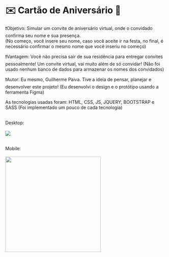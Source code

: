<h1>✉️ Cartão de Aniversário 🎊</h1>

❗Objetivo: Simular um convite de aniversário virtual, onde o convidado confirma seu nome e sua presença. <br>
(No começo, você insere seu nome, caso você aceite ir na festa, no final, é necessário confirmar o mesmo nome que você inseriu no começo)

❗Vantagem: Você não precisa sair de sua residência para entregar convites pessoalmente! Um convite virtual, vai muito além de só convidar!
(Não foi usado nenhum banco de dados para armazenar os nomes dos convidados)

❗Autor: Eu mesmo, Guilherme Paiva. Tive a ideia de pensar, planejar e desenvolver este projeto!
(Eu desenvolvi o design e o protótipo usando a ferramenta Figma)

As tecnologias usadas foram:
HTML, CSS, JS, JQUERY, BOOTSTRAP e SASS
(Foi implementado um pouco de cada tecnologia)

<br>

<div>
  Desktop:  
  <br>
  <br> 
  <img src="https://github.com/PaivaProgDev/Birthday-card/assets/130389890/f6b22687-efa7-4556-ac6d-7f8b8f88b91d">
  
  <br>
  <br>
  
  Mobile:
  <br>
  <br>
  <img width="300" src="https://github.com/PaivaProgDev/Birthday-card/assets/130389890/a16006eb-42f4-4f25-ab36-221e340c29f3">
</div>

